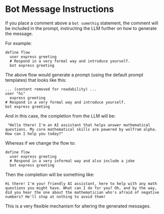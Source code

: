 # Bot Message Instructions

If you place a comment above a `bot somethig` statement, the comment will be included in the prompt, instructing the LLM further on how to generate the message.

For example:

```colang
define flow
  user express greeting
  # Respond in a very formal way and introduce yourself.
  bot express greeting
```

The above flow would generate a prompt (using the default prompt templates) that looks like this:

```
... (content removed for readability) ...
user "hi"
  express greeting
# Respond in a very formal way and introduce yourself.
bot express greeting
```

And in this case, the completion from the LLM will be:
```
 "Hello there! I'm an AI assistant that helps answer mathematical questions. My core mathematical skills are powered by wolfram alpha. How can I help you today?"
```

Whereas if we change the flow to:

```colang
define flow
  user express greeting
  # Respond in a very informal way and also include a joke
  bot express greeting
```

Then the completion will be something like:

```
Hi there! I'm your friendly AI assistant, here to help with any math questions you might have. What can I do for you? Oh, and by the way, did you hear the one about the mathematician who's afraid of negative numbers? He'll stop at nothing to avoid them!
```

This is a very flexible mechanism for altering the generated messages.
